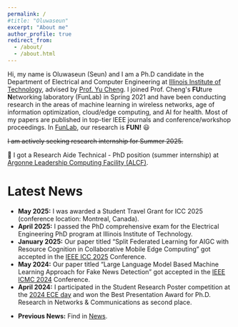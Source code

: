```yaml
---
permalink: /
#title: "Oluwaseun"
excerpt: "About me"
author_profile: true
redirect_from: 
  - /about/
  - /about.html
---
```


Hi, my name is Oluwaseun (Seun) and I am a Ph.D candidate in the Department of Electrical and Computer Engineering at [Illinois Institute of Technology](https://www.iit.edu/), advised by [Prof. Yu Cheng](http://www.ece.iit.edu/~yucheng/). I joined Prof. Cheng's **FU**ture **N**etworking laboratory (FunLab) in Spring 2021 and have been conducting research in the areas of machine learning in wireless networks, age of information optimization, cloud/edge computing, and AI for health. Most of my papers are published in top-tier IEEE journals and conference/workshop proceedings. In [FunLab](http://www.ece.iit.edu/~funlab/), our research is **FUN!** <span>&#128515;</span>

~~I am actively seeking research internship for Summer 2025.~~

&#128227; I got a Research Aide Technical - PhD position (summer internship) at [Argonne Leadership Computing Facility (ALCF)](https://www.alcf.anl.gov/).

Latest News
=======
<ul>
  <li><strong>May 2025:</strong> I was awarded a Student Travel Grant for ICC 2025 (conference location: Montreal, Canada).</li>
  <li><strong>April 2025:</strong> I passed the PhD comprehensive exam for the Electrical Engineering PhD program at Illinois Institute of Technology.</li>
  <li><strong>January 2025:</strong> Our paper titled “Split Federated Learning for AIGC with Resource Cognition in Collaborative Mobile Edge Computing” got accepted in the <a href="https://icc2025.ieee-icc.org/">IEEE ICC 2025</a> Conference.</li>
  <li><strong>May 2024:</strong> Our paper titled “Large Language Model Based Machine Learning Approach for Fake News Detection” got accepted in the <a href="http://www.meta-computing.info/index.html">IEEE ICMC 2024</a> Conference.</li>
  <li><strong>April 2024:</strong> I participated in the Student Research Poster competition at the <a href="https://www.iit.edu/news/2024-ece-day-seminar-and-student-research-competition">2024 ECE day</a> and won the Best Presentation Award for Ph.D. Research in Networks & Communications as second place.</li>
</ul>

- **Previous News:** Find in [News](news.html).
